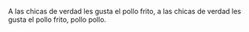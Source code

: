 A las chicas de verdad les gusta el pollo frito, a las chicas de verdad
les gusta el pollo frito, pollo pollo.
